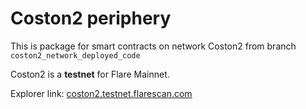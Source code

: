 # Coston2 periphery

This is package for smart contracts on network Coston2 from branch `coston2_network_deployed_code`

Coston2 is a **testnet** for Flare Mainnet.

Explorer link: [coston2.testnet.flarescan.com](https://coston2.testnet.flarescan.com)
